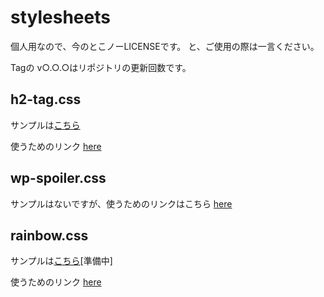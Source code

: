 # stylesheets
個人用なので、今のとこノーLICENSEです。
と、ご使用の際は一言ください。

Tagの v○.○.○はリポジトリの更新回数です。

## h2-tag.css
サンプルは[こちら](https://firesepichub-14.github.io/stylesheets/sample_pages/sample-1.html)

使うためのリンク
[here](https://firesepichub-14.github.io/stylesheets/main/css/h2-tag.css)

## wp-spoiler.css
サンプルはないですが、使うためのリンクはこちら
[here](https://firesepichub-14.github.io/stylesheets/main/css/wp-spoiler.css)


## rainbow.css
サンプルは[こちら](#)[準備中]

使うためのリンク
[here](https://firesepichub-14.github.io/stylesheets/main/css/rainbow.css)